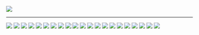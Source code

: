 
![](/projects/resolutelab/cover.png)
<hr />

<div id="resolutelab">

![](/projects/resolutelab/1.jpg)
![](/projects/resolutelab/2.jpg)
![](/projects/resolutelab/3.jpg)
![](/projects/resolutelab/4.jpg)
![](/projects/resolutelab/5.jpg)
![](/projects/resolutelab/6.jpg)
![](/projects/resolutelab/7.jpg)
![](/projects/resolutelab/8.jpg)
![](/projects/resolutelab/9.jpg)
![](/projects/resolutelab/10.jpg)
![](/projects/resolutelab/11.jpg)
![](/projects/resolutelab/12.jpg)
![](/projects/resolutelab/13.jpg)
![](/projects/resolutelab/14.jpg)
![](/projects/resolutelab/15.jpg)
![](/projects/resolutelab/16.jpg)
![](/projects/resolutelab/17.jpg)
![](/projects/resolutelab/18copy.jpg)
![](/projects/resolutelab/19.jpg)
![](/projects/resolutelab/20.jpg)
![](/projects/resolutelab/21.jpg)
</div>
